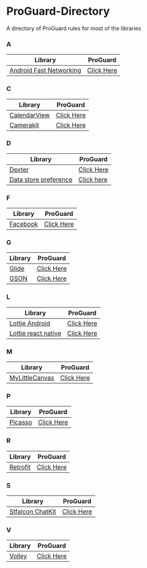 # ProGuard-Directory 
A directory of ProGuard rules for most of the libraries

### A
| Library | ProGuard |
|--|--|
[Android Fast Networking](https://github.com/amitshekhariitbhu/Fast-Android-Networking)|[Click Here](https://github.com/amitshekhariitbhu/Fast-Android-Networking/blob/2a72ef2694c55d8391c553400c0ae54c9d7e5038/android-networking/proguard-rules.pro)

### C
| Library | ProGuard |
|--|--|
[CalendarView](https://github.com/huanghaibin-dev/CalendarView)|[Click Here](https://github.com/huanghaibin-dev/CalendarView#proguard-rules)
[Camerakit](https://github.com/CameraKit/camerakit-android)|[Click Here](https://github.com/CameraKit/camerakit-android#proguard)

### D
| Library | ProGuard |
|--|--|
[Dexter](https://github.com/Karumi/Dexter)|[Click Here](https://github.com/Subhadiptech/Dexter/blob/master/dexter/proguard-rules.pro)
[Data store preference](https://developer.android.com/topic/libraries/architecture/datastore#datastore-preferences)|[Click here](https://cs.android.com/androidx/platform/frameworks/support/+/androidx-main:datastore/datastore-preferences/proguard-rules.pro)

### F
| Library | ProGuard |
|--|--|
[Facebook](https://github.com/facebook/facebook-android-sdk) | [Click Here](https://github.com/facebook/facebook-android-sdk/blob/master/facebook-login/proguard-rules.pro)

### G
| Library | ProGuard |
|--|--|
[Glide](https://github.com/bumptech/glide)|[Click Here](https://github.com/bumptech/glide/blob/10acc31a16b4c1b5684f69e8de3117371dfa77a8/library/proguard-rules.txt)
[GSON](https://github.com/google/gson)|[Click Here](https://github.com/google/gson/blob/master/examples/android-proguard-example/proguard.cfg)

### L
| Library | ProGuard |
|--|--|
[Lottie Android](https://github.com/airbnb/lottie-android)|[Click Here](https://github.com/airbnb/lottie-android/blob/master/sample/proguard-multidex-rules.pro)
[Lottie react native](https://github.com/lottie-react-native/lottie-react-native)|[Click Here](https://github.com/lottie-react-native/lottie-react-native/blob/master/example/android/app/proguard-rules.pro)

### M
| Library | ProGuard |
|--|--|
[MyLittleCanvas](https://github.com/florent37/MyLittleCanvas)|[Click Here](https://github.com/florent37/MyLittleCanvas/blob/master/app/proguard-rules.pro)

### P
| Library | ProGuard |
|--|--|
[Picasso](https://github.com/square/picasso)|[Click Here](https://github.com/square/picasso/blob/master/picasso/consumer-proguard-rules.txt)

### R
| Library | ProGuard |
|--|--|
[Retrofit](https://github.com/square/retrofit)|[Click Here](https://github.com/square/retrofit/blob/master/retrofit/src/main/resources/META-INF/proguard/retrofit2.pro)

### S
| Library | ProGuard |
|--|--|
[Stfalcon ChatKit](https://github.com/stfalcon-studio/ChatKit)|[Click Here](https://github.com/stfalcon-studio/ChatKit/blob/master/sample/proguard-rules.pro)


### V
| Library | ProGuard |
|--|--|
[Volley](https://github.com/google/volley)|[Click Here](https://github.com/google/volley/blob/master/core/consumer-proguard-rules.pro)
